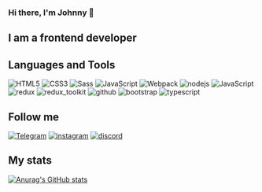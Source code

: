 ### Hi there, I'm Johnny 👋

## I am a frontend developer

## Languages and Tools
![HTML5](https://img.shields.io/badge/-html5-090909?style=for-the-badge&logo=html5)
![CSS3](https://img.shields.io/badge/-CSS3-090909?style=for-the-badge&logo=CSS3)
![Sass](https://img.shields.io/badge/-Sass-090909?style=for-the-badge&logo=sass)
![JavaScript](https://img.shields.io/badge/-JavaScript-090909?style=for-the-badge&logo=javascript)
![Webpack](https://img.shields.io/badge/-Webpack-090909?style=for-the-badge&logo=webpack) 
![nodejs](https://img.shields.io/badge/-node.js-090909?style=for-the-badge&logo=node.js)
![JavaScript](https://img.shields.io/badge/-react.js-090909?style=for-the-badge&logo=react)
![redux](https://img.shields.io/badge/-redux-090909?style=for-the-badge&logo=redux)
![redux_toolkit](https://img.shields.io/badge/-redux_toolkit-090909?style=for-the-badge&logo=redux)
![github](https://img.shields.io/badge/-github-090909?style=for-the-badge&logo=git)
![bootstrap](https://img.shields.io/badge/-bootstrap-090909?style=for-the-badge&logo=bootstrap)
![typescript](https://img.shields.io/badge/-typescript-090909?style=for-the-badge&logo=typescript)

## Follow me
[![Telegram](https://img.shields.io/badge/-telegram-090909?style=for-the-badge&logo=telegram)](https://t.me/jony9800)
[![instagram](https://img.shields.io/badge/-instagram-090909?style=for-the-badge&logo=instagram)](https://www.instagram.com/jonibek9800)
[![discord](https://img.shields.io/badge/-discord-090909?style=for-the-badge&logo=discord)](https://discord.com/Jony9800)

## My stats
[![Anurag's GitHub stats](https://github-readme-stats.vercel.app/api?username=Jonibek9800&show_icons=true)](https://github.com/Jonibek9800/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/github-readme-stats) 
